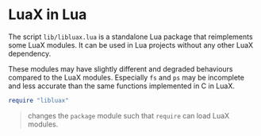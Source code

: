 # LuaX in Lua

The script `lib/libluax.lua` is a standalone Lua package that
reimplements some LuaX modules. It can be used in Lua projects without
any other LuaX dependency.

These modules may have slightly different and degraded behaviours
compared to the LuaX modules. Especially `fs` and `ps` may be incomplete
and less accurate than the same functions implemented in C in LuaX.

``` lua
require "libluax"
```

> changes the `package` module such that `require` can load LuaX
> modules.
